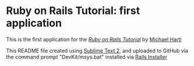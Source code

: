 # Ruby on Rails Tutorial: first application

This is the first application for the 
[*Ruby on Rails Tutorial*](http://railstutorial.org)
by [Michael Hartl](http://michaelhartl.com/)

This README file created using [Sublime Text 2](http://http://www.sublimetext.com/), and uploaded to GitHub via the command prompt "DevKit/msys.bat" installed via [Rails Installer](http://railsinstaller.org/)